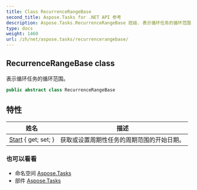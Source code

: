```yaml
---
title: Class RecurrenceRangeBase
second_title: Aspose.Tasks for .NET API 参考
description: Aspose.Tasks.RecurrenceRangeBase 班级. 表示循环任务的循环范围
type: docs
weight: 1460
url: /zh/net/aspose.tasks/recurrencerangebase/
---
```

## RecurrenceRangeBase class

表示循环任务的循环范围。

```csharp
public abstract class RecurrenceRangeBase
```

## 特性

| 姓名 | 描述 |
| --- | --- |
| [Start](../../aspose.tasks/recurrencerangebase/start/) { get; set; } | 获取或设置周期性任务的周期范围的开始日期。 |

### 也可以看看

* 命名空间 [Aspose.Tasks](../../aspose.tasks/)
* 部件 [Aspose.Tasks](../../)


